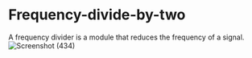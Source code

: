 # Frequency-divide-by-two
A frequency divider is a module that reduces the frequency of a signal.![Screenshot (434)](https://github.com/Sharathsv08/Frequency-divide-by-two/assets/123817826/016fe209-a4c3-43ca-81ef-a2e75e905032)
